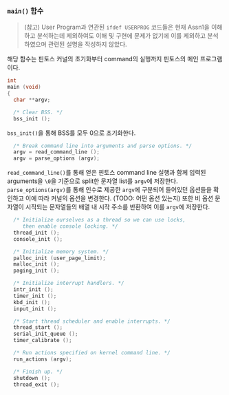 ### `main()` 함수
>(참고) User Program과 연관된 `ifdef USERPROG` 코드들은 현재 Assn1을 이해하고 분석하는데 제외하여도 이해 및 구현에 문제가 없기에 이를 제외하고 분석하였으며 관련된 설명을 작성하지 않았다.

해당 함수는 핀토스 커널의 초기화부터 command의 실행까지 핀토스의 메인 프로그램이다.


```c
int
main (void)
{
  char **argv;

  /* Clear BSS. */  
  bss_init ();
```
`bss_init()`을 통해 BSS를 모두 0으로 초기화한다.
```c
  /* Break command line into arguments and parse options. */
  argv = read_command_line ();
  argv = parse_options (argv);
```
`read_command_line()`를 통해 얻은 핀토스 command line 실행과 함께 입력된 arguments을 `\0`을 기준으로 split한 문자열 list를 `argv`에 저장한다. `parse_options(argv)`를 통해 인수로 제공한 `argv`에 구분되어 들어있던 옵션들을 확인하고 이에 따라 커널의 옵션을 변경한다. (TODO: 어떤 옵션 있는지) 또한 비 옵션 문자열이 시작되는 문자열들의 배열 내 시작 주소를 반환하여 이를 `argv`에 저장한다.
```c
  /* Initialize ourselves as a thread so we can use locks,
     then enable console locking. */
  thread_init ();
  console_init ();  
```

```c
  /* Initialize memory system. */
  palloc_init (user_page_limit);
  malloc_init ();
  paging_init ();
```

```c
  /* Initialize interrupt handlers. */
  intr_init ();
  timer_init ();
  kbd_init ();
  input_init ();
```

```c
  /* Start thread scheduler and enable interrupts. */
  thread_start ();
  serial_init_queue ();
  timer_calibrate ();
```

```c
  /* Run actions specified on kernel command line. */
  run_actions (argv);

  /* Finish up. */
  shutdown ();
  thread_exit ();
```